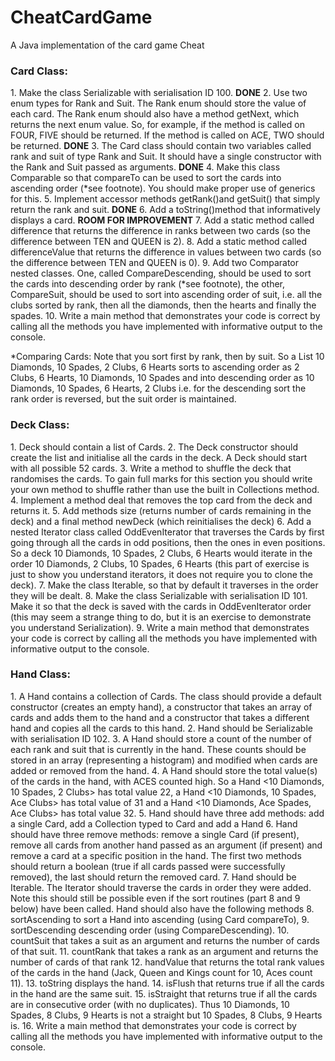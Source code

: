 # CheatCardGame
A Java implementation of the card game Cheat

<h3>Card Class:</h3>  
1. Make the class Serializable with serialisation ID 100.  <b>DONE</b>
2. Use two enum types for Rank and Suit. The Rank enum should store the
value of each card. The Rank enum should also have a method getNext,
which returns the next enum value. So, for example, if the method is called on
FOUR, FIVE should be returned. If the method is called on ACE, TWO should be
returned.  <b>DONE</b>
3. The Card class should contain two variables called rank and suit of type
Rank and Suit. It should have a single constructor with the Rank and
Suit passed as arguments.  <b>DONE</b>
4. Make this class Comparable so that compareTo can be used to sort the cards
into ascending order (*see footnote). You should make proper use of generics for
this.
5. Implement accessor methods getRank()and getSuit() that simply return
the rank and suit.  <b>DONE</b>
6. Add a toString()method that informatively displays a card.  <b>ROOM FOR IMPROVEMENT</b>
7. Add a static method called difference that returns the difference in ranks
between two cards (so the difference between TEN and QUEEN is 2).  
8. Add a static method called differenceValue that returns the difference in
values between two cards (so the difference between TEN and QUEEN is 0).  
9. Add two Comparator nested classes. One, called CompareDescending,
should be used to sort the cards into descending order by rank (*see footnote), the
other, CompareSuit, should be used to sort into ascending order of suit, i.e. all
the clubs sorted by rank, then all the diamonds, then the hearts and finally the
spades.  
10. Write a main method that demonstrates your code is correct by calling all the
methods you have implemented with informative output to the console.  

*Comparing Cards:
Note that you sort first by rank, then by suit. So a List
10 Diamonds, 10 Spades, 2 Clubs, 6 Hearts
sorts to ascending order as
2 Clubs, 6 Hearts, 10 Diamonds, 10 Spades
and into descending order as
10 Diamonds, 10 Spades, 6 Hearts, 2 Clubs
i.e. for the descending sort the rank order is reversed, but the suit order is maintained.

<h3>Deck Class:</h3>  
1. Deck should contain a list of Cards.  
2. The Deck constructor should create the list and initialise all the cards in the deck.  
A Deck should start with all possible 52 cards.
3. Write a method to shuffle the deck that randomises the cards. To gain full
marks for this section you should write your own method to shuffle rather than
use the built in Collections method.  
4. Implement a method deal that removes the top card from the deck and returns
it.  
5. Add methods size (returns number of cards remaining in the deck) and a final
method newDeck (which reinitialises the deck)  
6. Add a nested Iterator class called OddEvenIterator that traverses the
Cards by first going through all the cards in odd positions, then the ones in even
positions. So a deck 10 Diamonds, 10 Spades, 2 Clubs, 6 Hearts
would iterate in the order 10 Diamonds, 2 Clubs, 10 Spades, 6 Hearts (this part of exercise
is just to show you understand iterators, it does not require you to clone the deck).  
7. Make the class Iterable, so that by default it traverses in the order they will
be dealt.  
8. Make the class Serializable with serialisation ID 101. Make it so that the
deck is saved with the cards in OddEvenIterator order (this may seem a
strange thing to do, but it is an exercise to demonstrate you understand
Serialization).  
9. Write a main method that demonstrates your code is correct by calling all the
methods you have implemented with informative output to the console.  

<h3>Hand Class:</h3>  
1. A Hand contains a collection of Cards. The class should provide a default
constructor (creates an empty hand), a constructor that takes an array of cards and
adds them to the hand and a constructor that takes a different hand and copies all
the cards to this hand.  
2. Hand should be Serializable with serialisation ID 102.  
3. A Hand should store a count of the number of each rank and suit that is currently
in the hand. These counts should be stored in an array (representing a histogram)
and modified when cards are added or removed from the hand.  
4. A Hand should store the total value(s) of the cards in the hand, with ACES
counted high. So a Hand <10 Diamonds, 10 Spades, 2 Clubs> has total value
22, a Hand <10 Diamonds, 10 Spades, Ace Clubs> has total value of 31 and a
Hand <10 Diamonds, Ace Spades, Ace Clubs> has total value 32.  
5. Hand should have three add methods: add a single Card, add a Collection
typed to Card and add a Hand  
6. Hand should have three remove methods: remove a single Card (if present),
remove all cards from another hand passed as an argument (if present) and
remove a card at a specific position in the hand. The first two methods should
return a boolean (true if all cards passed were successfully removed), the last
should return the removed card.  
7. Hand should be Iterable. The Iterator should traverse the cards in order
they were added. Note this should still be possible even if the sort routines (part 8
and 9 below) have been called.  
Hand should also have the following methods  
8. sortAscending to sort a Hand into ascending (using Card compareTo),  
9. sortDescending descending order (using CompareDescending).  
10. countSuit that takes a suit as an argument and returns the number of cards of
that suit.  
11. countRank that takes a rank as an argument and returns the number of cards of
that rank  
12. handValue that returns the total rank values of the cards in the hand (Jack,
Queen and Kings count for 10, Aces count 11).  
13. toString displays the hand.  
14. isFlush that returns true if all the cards in the hand are the same suit.  
15. isStraight that returns true if all the cards are in consecutive order (with no
duplicates). Thus 10 Diamonds, 10 Spades, 8 Clubs, 9 Hearts is not a straight but 10
Spades, 8 Clubs, 9 Hearts is.  
16. Write a main method that demonstrates your code is correct by calling all the
methods you have implemented with informative output to the console.  

